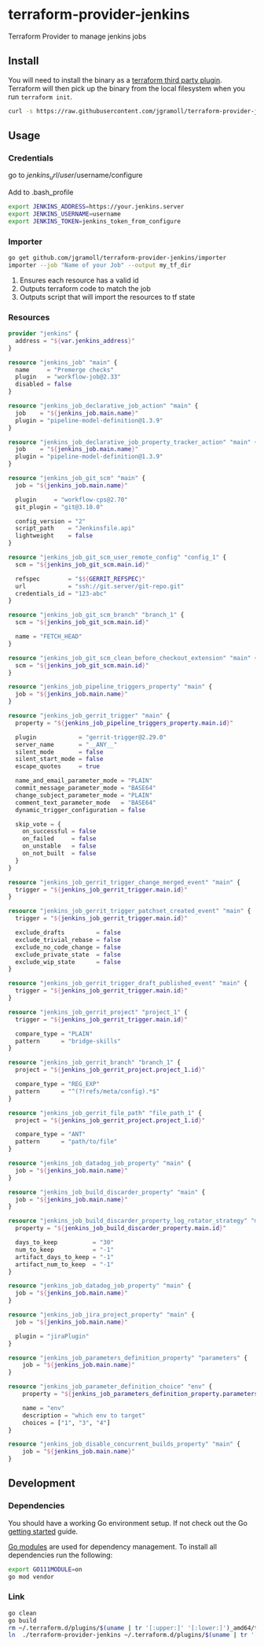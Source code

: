 # terraform-provider-jenkins
Terraform Provider to manage jenkins jobs

## Install ##

You will need to install the binary as a [terraform third party plugin](https://www.terraform.io/docs/configuration/providers.html#third-party-plugins).  Terraform will then pick up the binary from the local filesystem when you run `terraform init`.

```sh
curl -s https://raw.githubusercontent.com/jgramoll/terraform-provider-jenkins/master/install.sh | bash
```

## Usage ##

### Credentials ###

go to $jenkins_url/user/$username/configure

Add to .bash_profile

```sh
export JENKINS_ADDRESS=https://your.jenkins.server
export JENKINS_USERNAME=username
export JENKINS_TOKEN=jenkins_token_from_configure
```

### Importer ###

```sh
go get github.com/jgramoll/terraform-provider-jenkins/importer
importer --job "Name of your Job" --output my_tf_dir
```

1. Ensures each resource has a valid id
1. Outputs terraform code to match the job
1. Outputs script that will import the resources to tf state

### Resources ###

```terraform
provider "jenkins" {
  address = "${var.jenkins_address}"
}

resource "jenkins_job" "main" {
  name     = "Premerge checks"
  plugin   = "workflow-job@2.33"
  disabled = false
}

resource "jenkins_job_declarative_job_action" "main" {
  job    = "${jenkins_job.main.name}"
  plugin = "pipeline-model-definition@1.3.9"
}

resource "jenkins_job_declarative_job_property_tracker_action" "main" {
  job    = "${jenkins_job.main.name}"
  plugin = "pipeline-model-definition@1.3.9"
}

resource "jenkins_job_git_scm" "main" {
  job = "${jenkins_job.main.name}"

  plugin     = "workflow-cps@2.70"
  git_plugin = "git@3.10.0"

  config_version = "2"
  script_path    = "Jenkinsfile.api"
  lightweight    = false
}

resource "jenkins_job_git_scm_user_remote_config" "config_1" {
  scm = "${jenkins_job_git_scm.main.id}"

  refspec        = "$${GERRIT_REFSPEC}"
  url            = "ssh://git.server/git-repo.git"
  credentials_id = "123-abc"
}

resource "jenkins_job_git_scm_branch" "branch_1" {
  scm = "${jenkins_job_git_scm.main.id}"

  name = "FETCH_HEAD"
}

resource "jenkins_job_git_scm_clean_before_checkout_extension" "main" {
  scm = "${jenkins_job_git_scm.main.id}"
}

resource "jenkins_job_pipeline_triggers_property" "main" {
  job = "${jenkins_job.main.name}"
}

resource "jenkins_job_gerrit_trigger" "main" {
  property = "${jenkins_job_pipeline_triggers_property.main.id}"

  plugin            = "gerrit-trigger@2.29.0"
  server_name       = "__ANY__"
  silent_mode       = false
  silent_start_mode = false
  escape_quotes     = true

  name_and_email_parameter_mode = "PLAIN"
  commit_message_parameter_mode = "BASE64"
  change_subject_parameter_mode = "PLAIN"
  comment_text_parameter_mode   = "BASE64"
  dynamic_trigger_configuration = false

  skip_vote = {
    on_successful = false
    on_failed     = false
    on_unstable   = false
    on_not_built  = false
  }
}

resource "jenkins_job_gerrit_trigger_change_merged_event" "main" {
  trigger = "${jenkins_job_gerrit_trigger.main.id}"
}

resource "jenkins_job_gerrit_trigger_patchset_created_event" "main" {
  trigger = "${jenkins_job_gerrit_trigger.main.id}"

  exclude_drafts         = false
  exclude_trivial_rebase = false
  exclude_no_code_change = false
  exclude_private_state  = false
  exclude_wip_state      = false
}

resource "jenkins_job_gerrit_trigger_draft_published_event" "main" {
  trigger = "${jenkins_job_gerrit_trigger.main.id}"
}

resource "jenkins_job_gerrit_project" "project_1" {
  trigger = "${jenkins_job_gerrit_trigger.main.id}"

  compare_type = "PLAIN"
  pattern      = "bridge-skills"
}

resource "jenkins_job_gerrit_branch" "branch_1" {
  project = "${jenkins_job_gerrit_project.project_1.id}"

  compare_type = "REG_EXP"
  pattern      = "^(?!refs/meta/config).*$"
}

resource "jenkins_job_gerrit_file_path" "file_path_1" {
  project = "${jenkins_job_gerrit_project.project_1.id}"

  compare_type = "ANT"
  pattern      = "path/to/file"
}

resource "jenkins_job_datadog_job_property" "main" {
  job = "${jenkins_job.main.name}"
}

resource "jenkins_job_build_discarder_property" "main" {
  job = "${jenkins_job.main.name}"
}

resource "jenkins_job_build_discarder_property_log_rotator_strategy" "main" {
  property = "${jenkins_job_build_discarder_property.main.id}"

  days_to_keep          = "30"
  num_to_keep           = "-1"
  artifact_days_to_keep = "-1"
  artifact_num_to_keep  = "-1"
}

resource "jenkins_job_datadog_job_property" "main" {
  job = "${jenkins_job.main.name}"
}

resource "jenkins_job_jira_project_property" "main" {
  job = "${jenkins_job.main.name}"

  plugin = "jiraPlugin"
}

resource "jenkins_job_parameters_definition_property" "parameters" {
	job = "${jenkins_job.main.name}"
}

resource "jenkins_job_parameter_definition_choice" "env" {
	property = "${jenkins_job_parameters_definition_property.parameters.id}"

	name = "env"
	description = "which env to target"
	choices = ["1", "3", "4"]
}

resource "jenkins_job_disable_concurrent_builds_property" "main" {
	job = "${jenkins_job.main.name}"
}

```

## Development ##

### Dependencies ###

You should have a working Go environment setup.  If not check out the Go [getting started](http://golang.org/doc/install) guide.

[Go modules](https://github.com/golang/go/wiki/Modules) are used for dependency management.  To install all dependencies run the following:

```sh
export GO111MODULE=on
go mod vendor
```

### Link ###

```sh
go clean
go build
rm ~/.terraform.d/plugins/$(uname | tr '[:upper:]' '[:lower:]')_amd64/terraform-provider-jenkins_v1.0.0
ln  ./terraform-provider-jenkins ~/.terraform.d/plugins/$(uname | tr '[:upper:]' '[:lower:]')_amd64/terraform-provider-jenkins_v1.0.0
```
